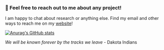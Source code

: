 ### 👋 Feel free to reach out to me about any project!

I am happy to chat about research or anything else. Find my email and other ways to reach me on my [website](https://n.ethz.ch/~knonchev/)!

[![Anurag's GitHub stats](https://github-readme-stats.vercel.app/api?username=KalinNonchev&count_private=true&show_icons=true&theme=dark)](https://github.com/KalinNonchev/github-readme-stats)

*We will be known forever by the tracks we leave* - Dakota Indians
